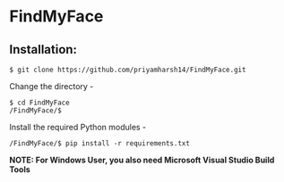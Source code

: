 # FindMyFace

## Installation:

```
$ git clone https://github.com/priyamharsh14/FindMyFace.git
```

Change the directory -
```
$ cd FindMyFace
/FindMyFace/$
```

Install the required Python modules -
```
/FindMyFace/$ pip install -r requirements.txt
```
__NOTE: For Windows User, you also need Microsoft Visual Studio Build Tools__

